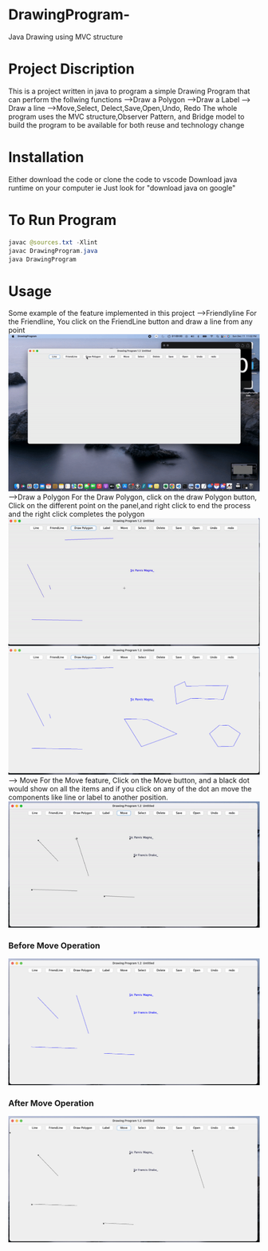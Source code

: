 # DrawingProgram-
Java Drawing using MVC structure
# Project Discription
This is a project written in java to program a simple Drawing Program that can perform the follwing functions
  -->Draw a Polygon
  -->Draw a Label 
  --> Draw a line
  -->Move,Select, Delect,Save,Open,Undo, Redo
  The whole program uses the MVC structure,Observer Pattern, and Bridge model to build the program to be available for both reuse and technology change

# Installation
Either download the code or clone the code to vscode
Download java runtime on your computer ie Just look for "download java on google"

# To Run Program
```java
javac @sources.txt -Xlint
javac DrawingProgram.java
java DrawingProgram
```

# Usage
  Some example of the feature implemented in this project
-->Friendlyline
 For the Friendline, You click on the FriendLine button and draw a line from any point
 ![This is an image](/images/Friendline-video.gif)
-->Draw a Polygon
  For the Draw Polygon, click on the draw Polygon button, Click on the different point on the panel,and right click to end the process and the right click completes the polygon
  ![This is an image](/images/Drawpolygon-video2.gif)
  ![This is an image](/images/Drawpolygon-ScreenShot1.png)
--> Move
   For the Move feature, Click on the Move button, and a black dot would show on all the items and if you click on any of the dot an move the components like line or label to another position.
   ![This is an image](/images/Move-video.gif)
   ### Before Move Operation
   ![This is an image](/images/Move-ScreenShot2.png)
   ### After Move Operation 
   ![This is an image](/images/Move-ScreenShot1.png)



